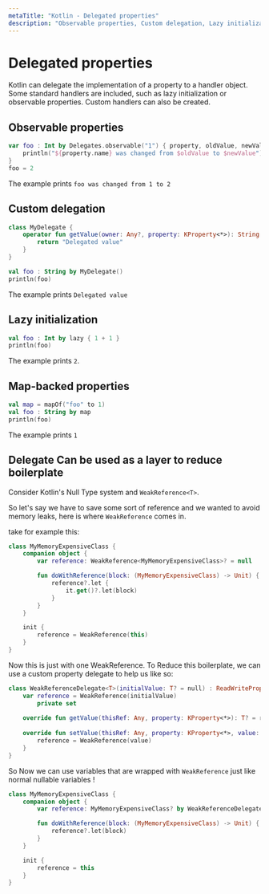 ```yaml
---
metaTitle: "Kotlin - Delegated properties"
description: "Observable properties, Custom delegation, Lazy initialization, Map-backed properties, Delegate Can be used as a layer to reduce boilerplate"
---
```


# Delegated properties


Kotlin can delegate the implementation of a property to a handler object. Some standard handlers are included, such as lazy initialization or observable properties. Custom handlers can also be created.



## Observable properties


```kotlin
var foo : Int by Delegates.observable("1") { property, oldValue, newValue ->
    println("${property.name} was changed from $oldValue to $newValue")
}
foo = 2

```

The example prints `foo was changed from 1 to 2`



## Custom delegation


```kotlin
class MyDelegate {
    operator fun getValue(owner: Any?, property: KProperty<*>): String {
        return "Delegated value"
    }
}

val foo : String by MyDelegate()
println(foo)

```

The example prints `Delegated value`



## Lazy initialization


```kotlin
val foo : Int by lazy { 1 + 1 }
println(foo)

```

The example prints `2`.



## Map-backed properties


```kotlin
val map = mapOf("foo" to 1)
val foo : String by map
println(foo)

```

The example prints `1`



## Delegate Can be used as a layer to reduce boilerplate


Consider Kotlin's Null Type system and `WeakReference<T>`.

So let's say we have to save some sort of reference and we wanted to avoid memory leaks, here is where `WeakReference` comes in.

take for example this:

```kotlin
class MyMemoryExpensiveClass {
    companion object {
        var reference: WeakReference<MyMemoryExpensiveClass>? = null

        fun doWithReference(block: (MyMemoryExpensiveClass) -> Unit) {
            reference?.let {
                it.get()?.let(block)
            }
        }
    }

    init {
        reference = WeakReference(this)
    }
}

```

Now this is just with one WeakReference. To Reduce this boilerplate, we can use a custom property delegate to help us like so:

```kotlin
class WeakReferenceDelegate<T>(initialValue: T? = null) : ReadWriteProperty<Any, T?> {
    var reference = WeakReference(initialValue)
        private set
    
    override fun getValue(thisRef: Any, property: KProperty<*>): T? = reference.get()
    
    override fun setValue(thisRef: Any, property: KProperty<*>, value: T?) {
        reference = WeakReference(value)
    }
}

```

So Now we can use variables that are wrapped with `WeakReference` just like normal nullable variables !

```kotlin
class MyMemoryExpensiveClass {
    companion object {
        var reference: MyMemoryExpensiveClass? by WeakReferenceDelegate<MyMemoryExpensiveClass>()

        fun doWithReference(block: (MyMemoryExpensiveClass) -> Unit) {
            reference?.let(block)
        }
    }

    init {
        reference = this
    }
}

```

